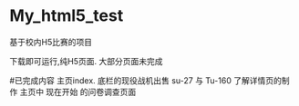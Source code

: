 # My_html5_test

基于校内H5比赛的项目

下载即可运行,纯H5页面.
大部分页面未完成

#已完成内容
主页index.
底栏的现役战机出售
su-27 与 Tu-160 了解详情页的制作
主页中 现在开始 的问卷调查页面

